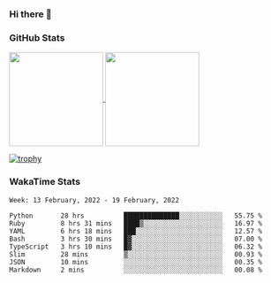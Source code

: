 ### Hi there 👋

### GitHub Stats

<a href="https://github.com/anuraghazra/github-readme-stats">
  <img align="center" height="170px" src="https://github-readme-stats.vercel.app/api/top-langs/?username=tksfjt1024&layout=compact&count_private=true&show_icons=true&show_icons=true&theme=graywhite" />
</a>
<a href="https://github.com/anuraghazra/github-readme-stats">
  <img align="center" height="170px" src="https://github-readme-stats.vercel.app/api?username=tksfjt1024&count_private=true&show_icons=true&show_icons=true&theme=graywhite" />
</a>

[![trophy](https://github-profile-trophy.vercel.app/?username=tksfjt1024)](https://github.com/ryo-ma/github-profile-trophy)

### WakaTime Stats

<!--START_SECTION:waka-->
```text
Week: 13 February, 2022 - 19 February, 2022

Python       28 hrs          ██████████████░░░░░░░░░░░   55.75 % 
Ruby         8 hrs 31 mins   ████▒░░░░░░░░░░░░░░░░░░░░   16.97 % 
YAML         6 hrs 18 mins   ███░░░░░░░░░░░░░░░░░░░░░░   12.57 % 
Bash         3 hrs 30 mins   █▓░░░░░░░░░░░░░░░░░░░░░░░   07.00 % 
TypeScript   3 hrs 10 mins   █▓░░░░░░░░░░░░░░░░░░░░░░░   06.32 % 
Slim         28 mins         ▒░░░░░░░░░░░░░░░░░░░░░░░░   00.93 % 
JSON         10 mins         ░░░░░░░░░░░░░░░░░░░░░░░░░   00.35 % 
Markdown     2 mins          ░░░░░░░░░░░░░░░░░░░░░░░░░   00.08 % 
```
<!--END_SECTION:waka-->

